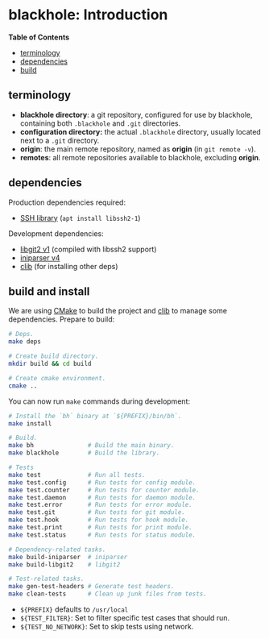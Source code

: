 # blackhole: Introduction

**Table of Contents**

* [terminology](#terms)
* [dependencies](#deps)
* [build](#build)


<a name="terms"></a>
## terminology

* **blackhole directory**: a git repository, configured for use by
  blackhole, containing both `.blackhole` and `.git` directories.
* **configuration directory:** the actual `.blackhole` directory,
  usually located next to a `.git` directory.
* **origin**: the main remote repository, named as **origin**
  (in `git remote -v`).
* **remotes**: all remote repositories available to blackhole, excluding
  **origin**.


<a name="deps"></a>
## dependencies

Production dependencies required:

* [SSH library][libssh] (`apt install libssh2-1`)

Development dependencies:

* [libgit2 v1][libgit2] (compiled with libssh2 support)
* [iniparser v4][iniparser]
* [clib][clib] (for installing other deps)


<a name="build"></a>
## build and install

We are using [CMake][cmake] to build the project
and [clib][clib] to manage some dependencies.
Prepare to build:

```bash
# Deps.
make deps

# Create build directory.
mkdir build && cd build

# Create cmake environment.
cmake ..
```

You can now run `make` commands during development:

```bash
# Install the `bh` binary at `${PREFIX}/bin/bh`.
make install

# Build.
make bh               # Build the main binary.
make blackhole        # Build the library.

# Tests
make test             # Run all tests.
make test.config      # Run tests for config module.
make test.counter     # Run tests for counter module.
make test.daemon      # Run tests for daemon module.
make test.error       # Run tests for error module.
make test.git         # Run tests for git module.
make test.hook        # Run tests for hook module.
make test.print       # Run tests for print module.
make test.status      # Run tests for status module.

# Dependency-related tasks.
make build-iniparser  # iniparser
make build-libgit2    # libgit2

# Test-related tasks.
make gen-test-headers # Generate test headers.
make clean-tests      # Clean up junk files from tests.
```

* `${PREFIX}` defaults to `/usr/local`
* `${TEST_FILTER}`: Set to filter specific test cases that should run.
* `${TEST_NO_NETWORK}`: Set to skip tests using network.

[clib]:https://github.com/clibs/clib
[cmake]:https://cmake.org/
[iniparser]:https://github.com/ndevilla/iniparser/releases/tag/v4.0
[libgit2]:https://github.com/libgit2/libgit2/releases/tag/v0.24.1
[libssh]: https://libssh2.org/
